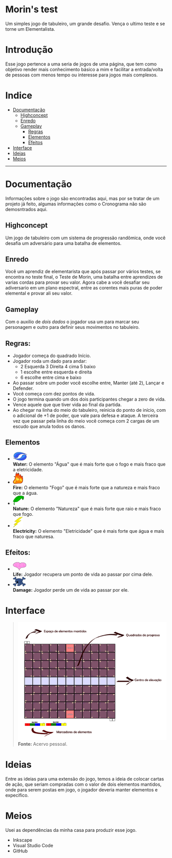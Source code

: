 # Morin's test
Um simples jogo de tabuleiro, um grande desafio. Vença o ultimo teste e se torne um Elementalista.


# Introdução

  Esse jogo pertence a uma seria de jogos de uma página, que tem como objetivo render mais conhecimento básico a mim e facilitar a entrada/volta de pessoas com menos tempo ou interesse para jogos mais complexos.

# Indice

  - [Documentação](#documentação)
      - [Highconcept](#highconcept)
      - [Enredo](#enredo)
      - [Gameplay](#gameplay)
          - [Regras](#regras) 
          - [Elementos](#elementos)
          - [Efeitos](#efeitos)
  - [Interface](#interface)
  - [Ideias](#ideias)
  - [Meios](#meios)


---
<a name="documentação"></a>
# Documentação
Informações sobre o jogo são encontradas aqui, mas por se tratar de um projeto já feito, algumas informações como o Cronograma não são demosntrados aqui.

<a name="highconcept"></a>
##  Highconcept
  Um jogo de tabuleiro com um sistema de progressão randômica, onde você desafia um adversário para uma batalha de elementos.       
<a name="enredo"></a>                      
## Enredo
Você um aprendiz de elementarista que após passar por vários testes, se encontra no teste final, o Teste de Morin, uma batalha entre aprendizes de varias cordas para provar seu valor. Agora cabe a você desafiar seu adiversario em um plano espectral, entre as corentes mais puras de poder elemental e provar ali seu valor.

<a name="gameplay"></a>
## Gameplay 

Com o auxilio de *dois dados* o jogador usa um para marcar seu personagem e outro para definir seus movimentos no tabuleiro.

<a name="regras"></a>
##  Regras: 

- Jogador começa do quadrado Início.
- Jogador roda um dado para andar:
    - 2 Esquerda 3 Direita 4 cima 5 baixo
    - 1  escolhe entre esquerda e direita
    - 6  escolhe entre cima e baixo
- Ao passar sobre um poder você escolhe entre, Manter (até 2), Lançar e Defender.
- Você começa com dez pontos de vida.
- O jogo termina quando um dos dois participantes chegar a zero de vida.
- Vence aquele que que tiver vida ao final da partida.
- Ao chegar na linha do meio do tabuleiro, reinicia do ponto de início, com o adicional de +1 de poder, que vale para defesa e ataque. A terceira vez que passar pela linha do meio você começa com 2 cargas de um escudo que anula todos os danos. 
  
<a name="elementos"></a>
## Elementos

- ![Water](https://github.com/Dilumo/Morin-s-test/blob/master/Documents/Assets/Water.png?raw=true "Water") <br> 
**Water:** O elemento "Água" que é mais forte que o fogo e mais fraco que a eletricidade.
- ![Fire](https://github.com//Dilumo/Morin-s-test/blob/master/Documents/Assets/Fire.png?raw=true "Fire") <br> 
**Fire:** O elemento "Fogo" que é mais forte que a natureza e mais fraco que a água.
- ![Nature](https://github.com//Dilumo/Morin-s-test/blob/master/Documents/Assets/Nature.png?raw=true "Nature") <br> 
**Nature:** O elemento "Natureza" que é mais forte que raio e mais fraco que fogo.
- ![Electricity](https://github.com//Dilumo/Morin-s-test/blob/master/Documents/Assets/Electricity.png?raw=true "Electricity") <br> 
**Electricity:** O elemento "Eletricidade" que é mais forte que água e mais fraco que naturesa.

<a name="efeitos"></a>
## Efeitos:

- ![Life](https://github.com//Dilumo/Morin-s-test/blob/master/Documents/Assets/Life.png?raw=true "Life") <br> 
**Life:** Jogador recupera um ponto de vida ao passar por cima dele.
- ![Damage](https://github.com//Dilumo/Morin-s-test/blob/master/Documents/Assets/Damage.png?raw=true "Damage") <br> 
**Damage:** Jogador perde um de vida ao passar por ele.

<a name="interface"></a>
# Interface
>![Explicação da interface](https://github.com//Dilumo/Morin-s-test/blob/master/Documents/Assets/Interface.png?raw=true "Explicação da interface") <br> 
 > **Fonte:** Acervo pessoal.

<a name="ideias"></a>
# Ideias
Entre as ideias para uma extensão do jogo, temos a ideia de colocar cartas de ação, que seriam compradas com o valor de dois elementos mantidos, onde para serem postas em jogo, o jogador deveria manter elementos e expecifico. 

<a name="meios"></a>
# Meios
Usei as dependências da minha casa para produzir esse jogo.
- Inkscape
- Visual Studio Code
- GitHub